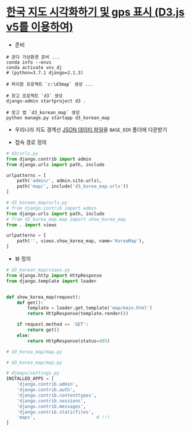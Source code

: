 # [한국 지도 시각화하기 및 gps 표시 (D3.js v5를 이용하여)](https://dev-shin.tistory.com/m/entry/한국-지도-시각화하기-및-gps-표시-D3js-v5를-이용하여)

- 준비
```SHELL {.line-numbers}
# 콘다 가상환경 준비 ...
conda info --envs
conda activate vnv_dj
# (python=3.7.1 django=2.1.3)

# 파이참 프로젝트 `c:\d3map` 생성 ...

# 장고 프로젝트 `d3` 생성
django-admin startproject d3 .

# 장고 앱 `d3_korean_map` 생성
python manage.py startapp d3_korean_map
```

- 우리나라 지도 경계선 [JSON 데이터 파일](https://raw.githubusercontent.com/southkorea/southkorea-maps/master/kostat/2018/json/skorea-provinces-2018-topo-simple.json)을 `BASE_DIR` 폴더에 다운받기

- 접속 경로 정의
```PYTHON  {.line-numbers}
# d3/urls.py
from django.contrib import admin
from django.urls import path, include

urlpatterns = [
    path('admin/', admin.site.urls),
    path('map/', include('d3_korea_map.urls'))
]
```

```PYTHON  {.line-numbers}
# d3_korean_map/urls.py
# from django.contrib import admin
from django.urls import path, include
# from d3_korea_map.map import show_korea_map
from . import views

urlpatterns = [
    path('', views.show_korea_map, name='KoreaMap'),
]
```

- 뷰 정의
```PYTHON  {.line-numbers}
# d3_korean_map/views.py
from django.http import HttpResponse
from django.template import loader


def show_korea_map(request):
    def get():
        template = loader.get_template('map/main.html')
        return HttpResponse(template.render())

    if request.method == 'GET':
        return get()
    else:
        return HttpResponse(status=405)
```

```PYTHON  {.line-numbers}
# d3_korea_map/map.py

```

```PYTHON  {.line-numbers}
# d3_korea_map/map.py

```



```PYTHON  {.line-numbers}
# djmaps/settings.py
INSTALLED_APPS = [
    'django.contrib.admin',
    'django.contrib.auth',
    'django.contrib.contenttypes',
    'django.contrib.sessions',
    'django.contrib.messages',
    'django.contrib.staticfiles',
    'maps',                       # !!!
]
```
